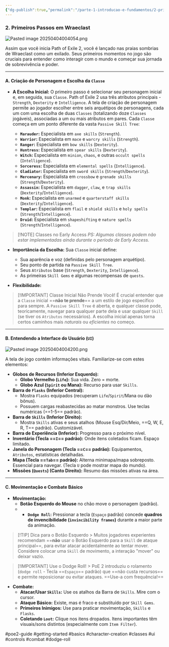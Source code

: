 ```yaml
---
{"dg-publish":true,"permalink":"/parte-1-introducao-e-fundamentos/2-primeiros-passos-em-wraeclast/"}
---
```


### 2. Primeiros Passos em Wraeclast

![Pasted image 20250404004054.png](/img/user/ANEXOS/Pasted%20image%2020250404004054.png)

Assim que você inicia Path of Exile 2, você é lançado nas praias sombrias de Wraeclast como um exilado. Seus primeiros momentos no jogo são cruciais para entender como interagir com o mundo e começar sua jornada de sobrevivência e poder.

---

#### A. Criação de Personagem e Escolha da `Classe`

*   **A Escolha Inicial:** O primeiro passo é selecionar seu personagem inicial e, em seguida, sua `Classe`. Path of Exile 2 usa três atributos principais - `Strength`, `Dexterity` e `Intelligence`. A tela de criação de personagem permite ao jogador escolher entre seis arquétipos de personagens, cada um com uma escolha de duas `Classes` (totalizando doze `Classes` jogáveis), associadas a um ou mais atributos em pares. Cada `Classe` começa em um ponto diferente da vasta `Passive Skill Tree`:

    *   **`Marauder`:** Especialista em `axe skills` (`Strength`).
    *   **`Warrior`:** Especialista em `mace` e `warcry skills` (`Strength`).
    *   **`Ranger`:** Especialista em `bow skills` (`Dexterity`).
    *   **`Huntress`:** Especialista em `spear skills` (`Dexterity`).
    *   **`Witch`:** Especialista em `minion`, `chaos`, e outras `occult spells` (`Intelligence`).
    *   **`Sorceress`:** Especialista em `elemental spells` (`Intelligence`).
    *   **`Gladiator`:** Especialista em `sword skills` (`Strength`/`Dexterity`).
    *   **`Mercenary`:** Especialista em `crossbow` e `grenade skills` (`Strength`/`Dexterity`).
    *   **`Assassin`:** Especialista em `dagger`, `claw`, e `trap skills` (`Dexterity`/`Intelligence`).
    *   **`Monk`:** Especialista em `unarmed` e `quarterstaff skills` (`Dexterity`/`Intelligence`).
    *   **`Templar`:** Especialista em `flail` e `shield skills` e `holy spells` (`Strength`/`Intelligence`).
    *   **`Druid`:** Especialista em `shapeshifting` e `nature spells` (`Strength`/`Intelligence`).

> [!NOTE] Classes no Early Access
> *PS: Algumas classes podem não estar implementadas ainda durante o período de Early Access.*

*   **Importância da Escolha:** Sua `Classe` inicial define:
    *   Sua aparência e voz (definidas pelo personagem arquétipo).
    *   Seu ponto de partida na `Passive Skill Tree`.
    *   Seus `Atributos` base (`Strength`, `Dexterity`, `Intelligence`).
    *   As primeiras `Skill Gems` e algumas recompensas de `quests`.

*   **Flexibilidade:**

> [!IMPORTANT] Classe Inicial Não Prende Você!
> É crucial entender que a `Classe` inicial ==**não te prende**== a um estilo de jogo específico para sempre. A `Passive Skill Tree` é aberta, e qualquer classe pode, teoricamente, navegar para qualquer parte dela e usar qualquer `Skill` (se tiver os `Atributos` necessários). A escolha inicial apenas torna certos caminhos mais *naturais* ou *eficientes* no começo.

---

#### B. Entendendo a Interface do Usuário (`UI`)

![Pasted image 20250404004200.png](/img/user/ANEXOS/Pasted%20image%2020250404004200.png)

A tela de jogo contém informações vitais. Familiarize-se com estes elementos:

*   **Globos de Recursos (Inferior Esquerdo):**
    *   **Globo Vermelho (`Life`):** Sua vida. Zero = morte.
    *   **Globo Azul (`Spirit` ou Mana):** Recurso para usar `Skills`.
*   **Barra de `Flasks` (Inferior Central):**
    *   Mostra `Flasks` equipados (recuperam `Life`/`Spirit`/Mana ou dão bônus).
    *   Possuem cargas reabastecidas ao matar monstros. Use teclas numéricas (==1-5== padrão).
*   **Barra de `Skills` (Inferior Direito):**
    *   Mostra `Skills` ativas e seus atalhos (Mouse Esq/Dir/Meio, ==Q, W, E, R, T== padrão). Customizável.
*   **Barra de Experiência (Inferior):** Progresso para o próximo nível.
*   **Inventário (Tecla ==`I`== padrão):** Onde itens coletados ficam. Espaço limitado.
*   **Janela do Personagem (Tecla ==`C`== padrão):** Equipamentos, `Atributos`, estatísticas detalhadas.
*   **Mapa (Tecla ==`Tab`== padrão):** Alterna minimapa/mapa sobreposto. Essencial para navegar. (Tecla `U` pode mostrar mapa do mundo).
*   **Missões (`Quests`) (Canto Direito):** Resumo das missões ativas na área.

---

#### C. Movimentação e Combate Básico

*   **Movimentação:**
    *   **Botão Esquerdo do Mouse** no chão move o personagem (padrão).
    * *   **`Dodge Roll`:** Pressionar a tecla (`Espaço` padrão) concede **quadros de invencibilidade (`invincibility frames`)** durante a maior parte da animação.
> [!TIP] Dica para o Botão Esquerdo
    > Muitos jogadores experientes recomendam ==**não** usar o Botão Esquerdo para a `Skill` de ataque principal==, para evitar atacar acidentalmente ao tentar mover. Considere colocar uma `Skill` de movimento, a interação "mover" ou deixar vazio.

> [!IMPORTANT] Use o Dodge Roll!
    > PoE 2 introduziu o rolamento (`dodge roll` - Tecla ==`Espaço`== padrão) que ==não custa recursos== e permite reposicionar ou evitar ataques. ==Use-a com frequência!==

*   **Combate:**
    *   **Atacar/Usar `Skills`:** Use os atalhos da Barra de `Skills`. Mire com o cursor.
    *   **Ataque Básico:** Existe, mas é fraco e substituído por `Skill Gems`.
    *   **Primeiros Inimigos:** Use para praticar movimentação, `Skills` e `Flasks`.
    *   **Coletando `Loot`:** Clique nos itens dropados. Itens importantes têm visuais/sons distintos (especialmente com `Item Filter`).

#poe2-guide #getting-started #basics #character-creation #classes #ui #controls #combat #dodge-roll